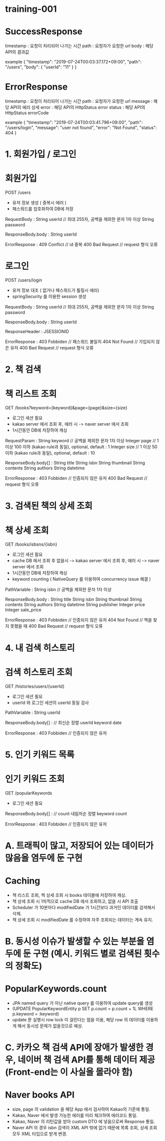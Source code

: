 # training-001

# SuccessResponse

timestamp : 요청이 처리되어 나가는 시간
path : 요청자가 요청한 url
body : 해당 API의 결과값

example
{
    "timestamp": "2019-07-24T00:03:37.172+09:00",
    "path": "/users",
    "body": {
        "userId": "11"
    }
}

# ErrorResponse

timestamp : 요청이 처리되어 나가는 시간
path : 요청자가 요청한 url
message : 해당 API의 에러 상세
error : 해당 API의 HttpStatus error
status : 해당 API의 HttpStatus errorCode 

example
{
    "timestamp": "2019-07-24T00:03:41.796+09:00",
    "path": "/users/login",
    "message": "user not found",
    "error": "Not Found",
    "status": 404
}




# 1. 회원가입 / 로그인

# 회원가입 
POST /users

- 유저 정보 생성 ( 중복시 에러 )
- 패스워드를 암호화하여 DB에 저장

RequestBody : 
String userId // 최대 255자, 공백을 제외한 문자 1자 이상
String password

ResponseBody.body :
String userId

ErrorResponse :
409 Conflict  // id 중복
400 Bad Request // request 형식 오류




# 로그인
POST /users/login

- 유저 정보 대조 ( 없거나 패스워드가 틀릴시 에러)
- springSecurity 를 이용한 session 생성

RequestBody : 
String userId // 최대 255자, 공백을 제외한 문자 1자 이상
String password

ResponseBody.body :
String userId

ResponseHeader :
JSESSIONID

ErrorResponse :
403 Fobbiden  // 패스워드 불일치
404 Not Found  // 가입되지 않은 유저
400 Bad Request // request 형식 오류


# 2. 책 검색

# 책 리스트 조회
GET /books?keyword={keyword}&page={page}&size={size}

- 로그인 세션 필요
- kakao server 에서 조회 후, 에러 시 -> naver server 에서 조회
- 1시간동안 DB에 저장하여 캐싱

RequestParam : 
String keyword // 공백을 제외한 문자 1자 이상
Integer page  // 1 이상 100 이하 (kakao rule과 동일), optional, default : 1
Integer size  // 1 이상 50 이하 (kakao rule과 동일), optional, default : 10

ResponseBody.body[] :
String title
String isbn
String thumbnail
String contents
String authors
String datetime

ErrorResponse :
403 Fobbiden // 인증되지 않은 유저
400 Bad Request // request 형식 오류


# 3. 검색된 책의 상세 조회

# 책 상세 조회
GET /books/isbsns/{isbn}

- 로그인 세션 필요
- cache DB 에서 조회 후 없을시 -> kakao server 에서 조회 후, 에러 시 -> naver server 에서 조회
- 1시간동안 DB에 저장하여 캐싱
- keyword counting ( NativeQuery 를 이용하여 concurrency issue 해결 )

PathVariable : 
String isbn // 공백을 제외한 문자 1자 이상

ResponseBody.body :
String title
String isbn
String thumbnail
String contents
String authors
String datetime
String publisher
Integer price
Integer sale_price

ErrorResponse :
403 Fobbiden // 인증되지 않은 유저
404 Not Found // 책을 찾지 못했을 때
400 Bad Request // request 형식 오류


# 4. 내 검색 히스토리

# 검색 히스토리 조회
GET /histories/users/{userId}

- 로그인 세션 필요
- userId 와 로그인 세션의 userId 동일 검사

PathVariable :
String userId

ResponseBody.body[] : // 최신순 정렬
userId
keyword
date

ErrorResponse :
403 Fobbiden // 인증되지 않은 유저


# 5. 인기 키워드 목록

# 인기 키워드 조회
GET /popularKeywords

- 로그인 세션 필요

ResponseBody.body[] : // count 내림차순 정렬
keyword
count

ErrorResponse :
403 Fobbiden // 인증되지 않은 유저


# A. 트래픽이 많고, 저장되어 있는 데이터가 많음을 염두에 둔 구현

# Caching

- 책 리스트 조회, 책 상세 조회 시 books 테이블에 저장하여 캐싱.
- 책 상세 조회 시 1차적으로 cache DB 에서 조회하고, 없을 시 API 호출
- Scheduler 가 10분마다 modifiedDate 가 1시간보다 과거인 데이터를 검색해서 삭제.
- 책 상세 조회 시 modifiedDate 를 수정하여 자주 조회되는 데이터는 계속 유지.


# B. 동시성 이슈가 발생할 수 있는 부분을 염두에 둔 구현 (예시. 키워드 별로 검색된 횟수의 정확도)

# PopularKeywords.count

- JPA named query 가 아닌 native query 를 이용하여 update query를 생성 
- (UPDATE PopularKeywordEntity p SET p.count = p.count + 1L WHERE p.keyword = :keyword)
- update 문 실행시 row lock 이 걸린다는 점을 이용, 해당 row 의 데이터를 이용하게 해서 동시성 문제가 없을것으로 예상.


# C. 카카오 책 검색 API에 장애가 발생한 경우, 네이버 책 검색 API를 통해 데이터 제공 (Front-end는 이 사실을 몰라야 함)

# Naver books API

- size, page 의 validation 을 해당 App 에서 검사하여 Kakao의 기준에 통일.
- Kakao, Naver 에서 발생 가능한 에러를 미리 체크하여 에러코드 통일.
- Kakao, Naver 의 리턴값을 받아 custom DTO 에 넣음으로써 Response 통일.
- Naver API 의 경우 isbn 검색이 XML API 밖에 없기 때문에 목록 조회, 상세 조회 모두 XML 타입으로 받게 변경.







